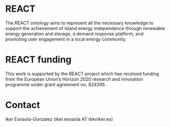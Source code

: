 # REACT
The REACT ontology aims to represent all the necessary knowledge to support the achievement of island energy independence through renewable energy generation and storage, a demand response platform, and promoting user engagement in a local energy community.

# REACT funding
This work is supported by the REACT project which has received funding from the European Union’s Horizon 2020 research and innovation programme under grant agreement no. 824395.

# Contact
Iker Esnaola-Gonzalez (iker.esnaola AT tekniker.es)
